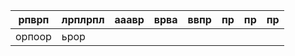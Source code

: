 
| рпврп  | лрплрпл | ааавр | врва | ввпр | пр  | пр  | пр  |
| ------ | ------- | ----- | ---- | ---- | --- | --- | --- |
| орпоор | ьрор    |       |      |      |     |     |     |
